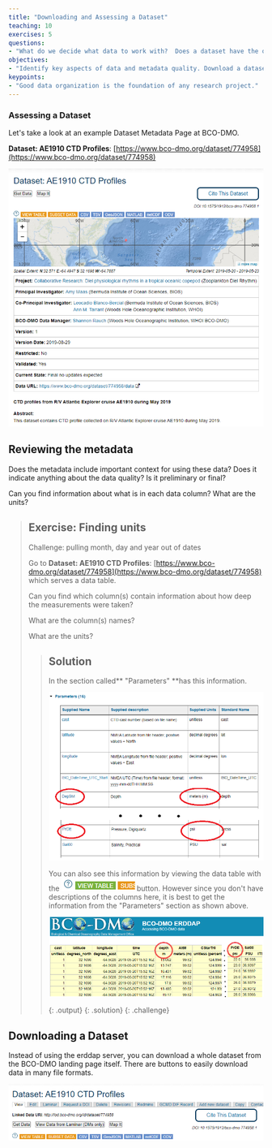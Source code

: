 ```yaml
---
title: "Downloading and Assessing a Dataset"
teaching: 10
exercises: 5
questions:
- "What do we decide what data to work with?  Does a dataset have the quality and metadata we need to analyze it?"
objectives:
- "Identify key aspects of data and metadata quality. Download a dataset and assess it."
keypoints:
- "Good data organization is the foundation of any research project."
---
```



### Assessing a Dataset

Let's take a look at an example Dataset Metadata Page at BCO-DMO. 

**Dataset: AE1910 CTD Profiles**: [https://www.bco-dmo.org/dataset/774958](https://www.bco-dmo.org/dataset/774958)

![AE1910_CTD_page1](../fig/AE1910_CTD_page1.png)

## Reviewing the metadata

Does the metadata include important context for using these data?  Does it indicate anything about the data quality? Is it preliminary or final?

Can you find information about what is in each data column?  What are the units?





> ## Exercise: Finding units
>
> Challenge: pulling month, day and year out of dates 
>
>
> Go to **Dataset: AE1910 CTD Profiles**: [https://www.bco-dmo.org/dataset/774958](https://www.bco-dmo.org/dataset/774958) which serves a data table.  
>
> Can you find which column(s) contain information about how deep the measurements were taken?
>
> What are the column(s) names?  
> 
> What are the units?
>
> > ## Solution
> > In the section called** "Parameters" **has this information.
> >
> > ![exercise vertical cols](../fig/AE1910_CTD_vertical_solution.png)
> > 
> > You can also see this information by viewing the data table with the <img src = "../fig/view_table.png"> button.  However since you don't have descriptions of the columns here, it is best to get the information from the "Parameters" section as shown above.
> > 
> > ![exercise vertical cols2](../fig/vertical_solution2.png)
> > 
> > {: .output}
> {: .solution}
{: .challenge}

## Downloading a Dataset

Instead of using the erddap server, you can download a whole dataset from the BCO-DMO landing page itself. There are buttons to easily download data in many file formats.

![AE1910_CTD bottle badges](../fig/AE1910_CTD_badges.png)
